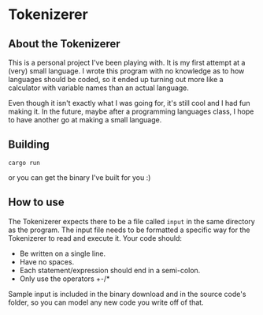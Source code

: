 # Tokenizerer
## About the Tokenizerer
This is a personal project I've been playing with. It is my first attempt at a (very) small language. I wrote this program with no knowledge as to how languages should be coded, so it ended up turning out more like a calculator with variable names than an actual language.

Even though it isn't exactly what I was going for, it's still cool and I had fun making it. In the future, maybe after a programming languages class, I hope to have another go at making a small language.

## Building
```
cargo run
```
or you can get the binary I've built for you :)
## How to use 
The Tokenizerer expects there to be a file called ```input``` in the same directory as the program.
The input file needs to be formatted a specific way for the Tokenizerer to read and execute it. Your code should:
- Be written on a single line.
- Have no spaces.
- Each statement/expression should end in a semi-colon.
- Only use the operators +-/*

Sample input is included in the binary download and in the source code's folder, so you can model any new code you write off of that.
